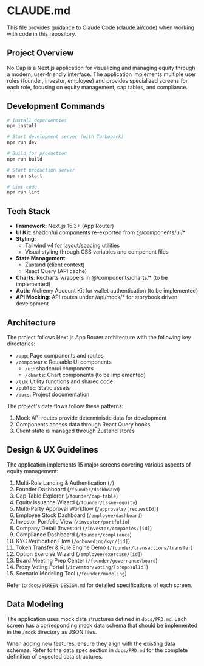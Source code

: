 # CLAUDE.md

This file provides guidance to Claude Code (claude.ai/code) when working with code in this repository.

## Project Overview

No Cap is a Next.js application for visualizing and managing equity through a modern, user-friendly interface. The application implements multiple user roles (founder, investor, employee) and provides specialized screens for each role, focusing on equity management, cap tables, and compliance.

## Development Commands

```bash
# Install dependencies
npm install

# Start development server (with Turbopack)
npm run dev

# Build for production
npm run build

# Start production server
npm run start

# Lint code
npm run lint
```

## Tech Stack

- **Framework**: Next.js 15.3+ (App Router)
- **UI Kit**: shadcn/ui components re-exported from @/components/ui/*
- **Styling**: 
  - Tailwind v4 for layout/spacing utilities
  - Visual styling through CSS variables and component files
- **State Management**: 
  - Zustand (client context)
  - React Query (API cache)
- **Charts**: Recharts wrappers in @/components/charts/* (to be implemented)
- **Auth**: Alchemy Account Kit for wallet authentication (to be implemented)
- **API Mocking**: API routes under /api/mock/* for storybook driven development

## Architecture

The project follows Next.js App Router architecture with the following key directories:

- `/app`: Page components and routes
- `/components`: Reusable UI components
  - `/ui`: shadcn/ui components
  - `/charts`: Chart components (to be implemented)
- `/lib`: Utility functions and shared code
- `/public`: Static assets
- `/docs`: Project documentation

The project's data flows follow these patterns:
1. Mock API routes provide deterministic data for development
2. Components access data through React Query hooks
3. Client state is managed through Zustand stores

## Design & UX Guidelines

The application implements 15 major screens covering various aspects of equity management:
1. Multi-Role Landing & Authentication (`/`)
2. Founder Dashboard (`/founder/dashboard`)
3. Cap Table Explorer (`/founder/cap-table`)
4. Equity Issuance Wizard (`/founder/issue-equity`)
5. Multi-Party Approval Workflow (`/approvals/[requestId]`)
6. Employee Stock Dashboard (`/employee/dashboard`)
7. Investor Portfolio View (`/investor/portfolio`)
8. Company Detail (Investor) (`/investor/companies/[id]`)
9. Compliance Dashboard (`/founder/compliance`)
10. KYC Verification Flow (`/onboarding/kyc/[id]`)
11. Token Transfer & Rule Engine Demo (`/founder/transactions/transfer`)
12. Option Exercise Wizard (`/employee/exercise/[id]`)
13. Board Meeting Prep Center (`/founder/governance/board`)
14. Proxy Voting Portal (`/investor/voting/[proposalId]`)
15. Scenario Modeling Tool (`/founder/modeling`)

Refer to `docs/SCREEN-DESIGN.md` for detailed specifications of each screen.

## Data Modeling

The application uses mock data structures defined in `docs/PRD.md`. Each screen has a corresponding mock data schema that should be implemented in the `/mock` directory as JSON files.

When adding new features, ensure they align with the existing data schemas. Refer to the data spec section in `docs/PRD.md` for the complete definition of expected data structures.